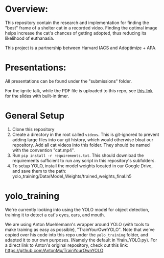 # Overview:
This repository contain the research and implementation for finding the "best" frame of a shelter cat in a recorded video. Finding the optimal image helps increase the cat's chances of getting adopted, thus reducing its likelihood of euthanasia.

This project is a partnership between Harvard IACS and Adoptimize + APA.

# Presentations:
All presentations can be found under the "submissions" folder.

For the ignite talk, while the PDF file is uploaded to this repo, see [this link](https://docs.google.com/presentation/d/e/2PACX-1vRrVxcdSibALxJl2l-i1bayLf8kuZ0f5XR1zhvXkTJ_5pqAfzxpP9xV7iwFLLYelSUk5gnVV4fnSasJ/pub?start=false&loop=false&delayms=10000&fbclid=IwAR3-cCFefDrCtT9wZmlVh4v2k72EULOf3LCDs-pES9IL6NJqcT57k_g39Ro&slide=id.g7dfd9a6152_2_0) for the slides with built-in timer.

# General Setup
1. Clone this repository
2. Create a directory in the root called `videos`. This is git-ignored to prevent adding large files into our git history, which would otherwise bloat our repository. Add all cat videos into this folder. They should be named with the convention "cat<number>.mp4".
3. Run `pip install -r requirements.txt`. This should download the requirements sufficient to run any script in this repository's subfolders.
4. To setup YOLO, install the model weights located in our Google Drive, and save them to the path: yolo_training/Data/Model_Weights/trained_weights_final.h5

# yolo_training
We're currently looking into using the YOLO model for object detection, training it to detect a cat's eyes, ears, and mouth.

We are using Anton Muehlemann's wrapper around YOLO (with tools to make training as easy as possible), "TrainYourOwnYOLO". Note that we've copied over his code into this repo under the `yolo_training` folder, and adapted it to our own purposes. (Namely the default in Yrain_YOLO.py). For a direct link to Anton's original repository, check out this link: https://github.com/AntonMu/TrainYourOwnYOLO
